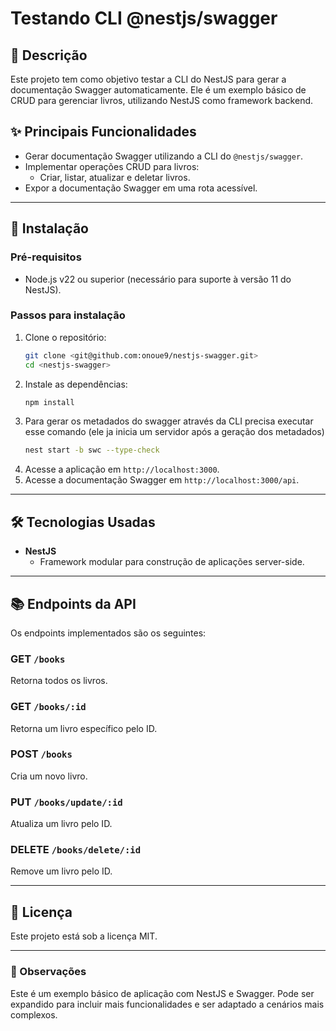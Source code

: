 # Testando CLI @nestjs/swagger

## 📄 Descrição  
Este projeto tem como objetivo testar a CLI do NestJS para gerar a documentação Swagger automaticamente. Ele é um exemplo básico de CRUD para gerenciar livros, utilizando NestJS como framework backend.  

## ✨ Principais Funcionalidades  
- Gerar documentação Swagger utilizando a CLI do `@nestjs/swagger`.  
- Implementar operações CRUD para livros:  
  - Criar, listar, atualizar e deletar livros.  
- Expor a documentação Swagger em uma rota acessível.  

---

## 🚀 Instalação  

### Pré-requisitos  
- Node.js v22 ou superior (necessário para suporte à versão 11 do NestJS).

### Passos para instalação  
1. Clone o repositório:  
   ```bash
   git clone <git@github.com:onoue9/nestjs-swagger.git>
   cd <nestjs-swagger>
   ```
2. Instale as dependências:  
   ```bash
   npm install
   ```
3.  Para gerar os metadados do swagger através da CLI precisa executar esse comando (ele ja inicia um servidor após a geração dos metadados)
    ```bash
    nest start -b swc --type-check
    ```
4. Acesse a aplicação em `http://localhost:3000`.  
5. Acesse a documentação Swagger em `http://localhost:3000/api`.

---

## 🛠️ Tecnologias Usadas  
- **NestJS**  
  - Framework modular para construção de aplicações server-side.  

---

## 📚 Endpoints da API  

Os endpoints implementados são os seguintes:  

### **GET** `/books`  
Retorna todos os livros.  

### **GET** `/books/:id`  
Retorna um livro específico pelo ID.  

### **POST** `/books`  
Cria um novo livro.  

### **PUT** `/books/update/:id`  
Atualiza um livro pelo ID.  

### **DELETE** `/books/delete/:id`  
Remove um livro pelo ID.  

---

## 📜 Licença  
Este projeto está sob a licença MIT.  

---

### 🌟 Observações
Este é um exemplo básico de aplicação com NestJS e Swagger. Pode ser expandido para incluir mais funcionalidades e ser adaptado a cenários mais complexos.